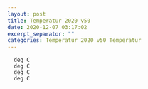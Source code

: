 ```yaml
---
layout: post
title: Temperatur 2020 v50
date: 2020-12-07 03:17:02
excerpt_separator: ""
categories: Temperatur 2020 v50 Temperatur
---
```

```
  deg C
  deg C
  deg C
  deg C
```
